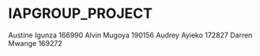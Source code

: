 # IAPGROUP_PROJECT

Austine Igunza 166990
Alvin Mugoya 190156
Audrey Ayieko 172827
Darren Mwange 169272
